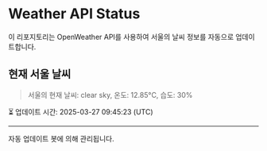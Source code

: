 
# Weather API Status

이 리포지토리는 OpenWeather API를 사용하여 서울의 날씨 정보를 자동으로 업데이트합니다.

## 현재 서울 날씨
> 서울의 현재 날씨: clear sky, 온도: 12.85°C, 습도: 30%

⏳ 업데이트 시간: 2025-03-27 09:45:23 (UTC)

---
자동 업데이트 봇에 의해 관리됩니다.

